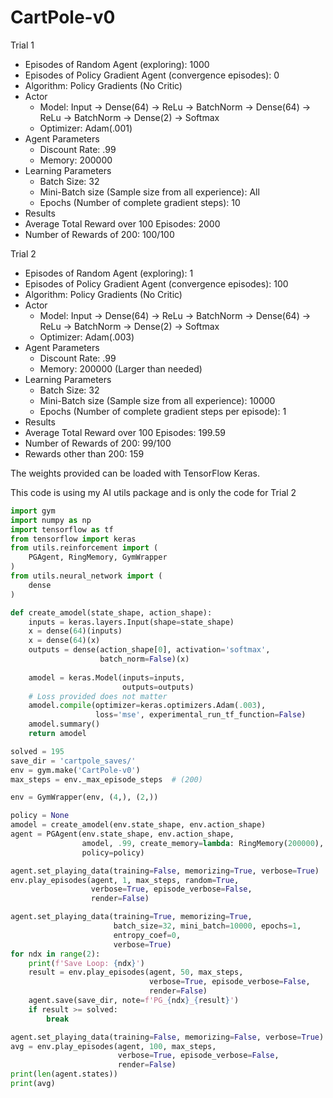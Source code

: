 # CartPole-v0

Trial 1
- Episodes of Random Agent (exploring): 1000
- Episodes of Policy Gradient Agent (convergence episodes): 0
- Algorithm: Policy Gradients (No Critic)
- Actor
  - Model: Input -> Dense(64) -> ReLu -> BatchNorm -> Dense(64) -> ReLu -> BatchNorm -> Dense(2) -> Softmax
  - Optimizer: Adam(.001)
- Agent Parameters
  - Discount Rate: .99
  - Memory: 200000
- Learning Parameters
  - Batch Size: 32
  - Mini-Batch size (Sample size from all experience): All
  - Epochs (Number of complete gradient steps): 10
- Results
 - Average Total Reward over 100 Episodes: 2000
 - Number of Rewards of 200: 100/100
 
Trial 2
- Episodes of Random Agent (exploring): 1
- Episodes of Policy Gradient Agent (convergence episodes): 100
- Algorithm: Policy Gradients (No Critic)
- Actor
  - Model: Input -> Dense(64) -> ReLu -> BatchNorm -> Dense(64) -> ReLu -> BatchNorm -> Dense(2) -> Softmax
  - Optimizer: Adam(.003)
- Agent Parameters
  - Discount Rate: .99
  - Memory: 200000 (Larger than needed)
- Learning Parameters
  - Batch Size: 32
  - Mini-Batch size (Sample size from all experience): 10000
  - Epochs (Number of complete gradient steps per episode): 1
- Results
 - Average Total Reward over 100 Episodes: 199.59
 - Number of Rewards of 200: 99/100
 - Rewards other than 200: 159


The weights provided can be loaded with TensorFlow Keras.

This code is using my AI utils package and is only the code for Trial 2
```python
import gym 
import numpy as np
import tensorflow as tf
from tensorflow import keras
from utils.reinforcement import (
    PGAgent, RingMemory, GymWrapper
)
from utils.neural_network import (
    dense
)

def create_amodel(state_shape, action_shape):
    inputs = keras.layers.Input(shape=state_shape)
    x = dense(64)(inputs)
    x = dense(64)(x)
    outputs = dense(action_shape[0], activation='softmax',
                    batch_norm=False)(x)
    
    amodel = keras.Model(inputs=inputs,
                         outputs=outputs)
    # Loss provided does not matter
    amodel.compile(optimizer=keras.optimizers.Adam(.003),
                   loss='mse', experimental_run_tf_function=False)
    amodel.summary()
    return amodel

solved = 195
save_dir = 'cartpole_saves/'
env = gym.make('CartPole-v0')
max_steps = env._max_episode_steps  # (200)

env = GymWrapper(env, (4,), (2,))

policy = None
amodel = create_amodel(env.state_shape, env.action_shape)
agent = PGAgent(env.state_shape, env.action_shape,
                amodel, .99, create_memory=lambda: RingMemory(200000),
                policy=policy)

agent.set_playing_data(training=False, memorizing=True, verbose=True)
env.play_episodes(agent, 1, max_steps, random=True,
                  verbose=True, episode_verbose=False,
                  render=False)

agent.set_playing_data(training=True, memorizing=True,
                       batch_size=32, mini_batch=10000, epochs=1, 
                       entropy_coef=0,
                       verbose=True)
for ndx in range(2):
    print(f'Save Loop: {ndx}')
    result = env.play_episodes(agent, 50, max_steps,
                               verbose=True, episode_verbose=False,
                               render=False)
    agent.save(save_dir, note=f'PG_{ndx}_{result}')
    if result >= solved:
        break

agent.set_playing_data(training=False, memorizing=False, verbose=True)
avg = env.play_episodes(agent, 100, max_steps,
                        verbose=True, episode_verbose=False,
                        render=False)
print(len(agent.states))
print(avg)
```
